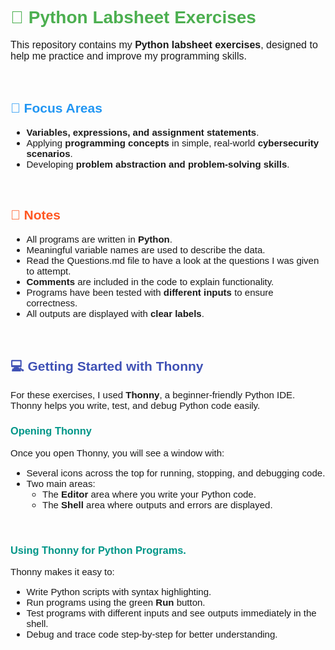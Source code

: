 <h1 style="color:#4CAF50; font-family:Arial, sans-serif;">🐍 Python Labsheet Exercises</h1>

<p style="font-size:16px; font-family:Verdana, sans-serif;">
This repository contains my <strong>Python labsheet exercises</strong>, designed to help me practice and improve my programming skills.
</p>

<p>
  ‎ 
</p>

<h2 style="color:#2196F3; font-family:Arial, sans-serif;">🎯 Focus Areas</h2>
<ul style="font-size:15px; font-family:Verdana, sans-serif;">
  <li><strong>Variables, expressions, and assignment statements</strong>.</li>
  <li>Applying <strong>programming concepts</strong> in simple, real-world <strong>cybersecurity scenarios</strong>.</li>
  <li>Developing <strong>problem abstraction and problem-solving skills</strong>.</li>
</ul>

<p>
  ‎ 
</p>

<h2 style="color:#FF5722; font-family:Arial, sans-serif;">📝 Notes</h2>
<ul style="font-size:15px; font-family:Verdana, sans-serif;">
  <li>All programs are written in <strong>Python</strong>.</li>
  <li>Meaningful variable names are used to describe the data.</li>
  <li>Read the Questions.md file to have a look at the questions I was given to attempt.</li>
  <li><strong>Comments</strong> are included in the code to explain functionality.</li>
  <li>Programs have been tested with <strong>different inputs</strong> to ensure correctness.</li>
  <li>All outputs are displayed with <strong>clear labels</strong>.</li>
</ul>

<p>
  ‎ 
</p>

<h2 style="color:#3F51B5; font-family:Arial, sans-serif;">💻 Getting Started with Thonny</h2>

<p style="font-size:15px; font-family:Verdana, sans-serif;">
For these exercises, I used <strong>Thonny</strong>, a beginner-friendly Python IDE. Thonny helps you write, test, and debug Python code easily.
</p>

<h3 style="color:#009688; font-family:Arial, sans-serif;">Opening Thonny</h3>
<p style="font-size:15px; font-family:Verdana, sans-serif;">
Once you open Thonny, you will see a window with:
</p>
<ul style="font-size:15px; font-family:Verdana, sans-serif;">
  <li>Several icons across the top for running, stopping, and debugging code.</li>
  <li>Two main areas:
    <ul>
      <li>The <strong>Editor</strong> area where you write your Python code.</li>
      <li>The <strong>Shell</strong> area where outputs and errors are displayed.</li>
    </ul>
  </li>
</ul>

<p>
  ‎ 
</p>

<h3 style="color:#009688; font-family:Arial, sans-serif;">Using Thonny for Python Programs.</h3>
<p style="font-size:15px; font-family:Verdana, sans-serif;">
Thonny makes it easy to:
</p>
<ul style="font-size:15px; font-family:Verdana, sans-serif;">
  <li>Write Python scripts with syntax highlighting.</li>
  <li>Run programs using the green <strong>Run</strong> button.</li>
  <li>Test programs with different inputs and see outputs immediately in the shell.</li>
  <li>Debug and trace code step-by-step for better understanding.</li>
</ul>
